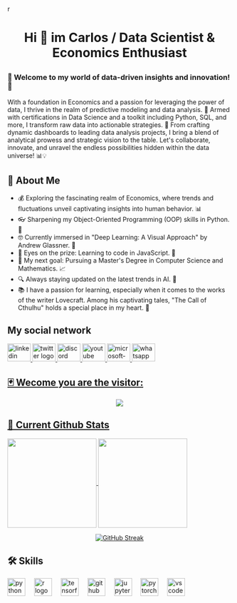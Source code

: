 r<h1 align="center">Hi 👋 im Carlos / Data Scientist & Economics Enthusiast

### 🌟 Welcome to my world of data-driven insights and innovation! 🌟
With a foundation in Economics and a passion for leveraging the power of data, I thrive in the realm of predictive modeling and data analysis. 💼 Armed with certifications in Data Science and a toolkit including Python, SQL, and more, I transform raw data into actionable strategies. 🚀 From crafting dynamic dashboards to leading data analysis projects, I bring a blend of analytical prowess and strategic vision to the table. Let's collaborate, innovate, and unravel the endless possibilities hidden within the data universe! 📊💡



## 🚀 About Me
- 💰 Exploring the fascinating realm of Economics, where trends and fluctuations unveil captivating insights into human behavior. 📊
- 👓 Sharpening my Object-Oriented Programming (OOP) skills in Python. 🐍
- 🤓 Currently immersed in "Deep Learning: A Visual Approach" by Andrew Glassner. 📖
- 👀 Eyes on the prize: Learning to code in JavaScript. 🎡
- 🎯 My next goal: Pursuing a Master's Degree in Computer Science and Mathematics. 📈
- 🔍 Always staying updated on the latest trends in AI. 🤖
- 📚 I have a passion for learning, especially when it comes to the works of the writer Lovecraft. Among his captivating tales, "The Call of Cthulhu" holds a special place in my heart. 🦑

## My social network
<div align="left">
  <a href="https://www.linkedin.com/in/carlosortizg" target="_blank"><img src="https://raw.githubusercontent.com/maurodesouza/profile-readme-generator/master/src/assets/icons/social/linkedin/default.svg" width="52" height="40" alt="linkedin logo"  /><www.google.com>
  <a href="https://twitter.com/Carlosortiz_210" target="_blank"><img src="https://raw.githubusercontent.com/maurodesouza/profile-readme-generator/master/src/assets/icons/social/twitter/default.svg" width="52" height="40" alt="twitter logo"  />
  <img src="https://raw.githubusercontent.com/maurodesouza/profile-readme-generator/master/src/assets/icons/social/discord/default.svg" width="52" height="40" alt="discord logo"  />
  <a href="https://www.youtube.com/channel/UCzhSePFUjdlc_2NE3CPK-5g" target="_blank"><img src="https://raw.githubusercontent.com/maurodesouza/profile-readme-generator/master/src/assets/icons/social/youtube/default.svg" width="52" height="40" alt="youtube logo"  />
  <a href="mailto:carlosortiz-21@outlook.com" target="_blank"><img src="https://raw.githubusercontent.com/maurodesouza/profile-readme-generator/master/src/assets/icons/social/microsoft-outlook/default.svg" width="52" height="40" alt="microsoft-outlook logo"  />
  <a href="https://wa.me/+573118106883" target="_blank"><img src="https://raw.githubusercontent.com/maurodesouza/profile-readme-generator/master/src/assets/icons/social/whatsapp/default.svg" width="52" height="40" alt="whatsapp logo"  />
</div>


###
## 🃏 Wecome you are the visitor: 
<div align="center">
  <img src="https://profile-counter.glitch.me/carlosortiz-21/count.svg?"  />
</div>

###
## 🦾 Current Github Stats 
<a href="https://github.com/anuraghazra/github-readme-stats">
  <img height=200 align="center" src="https://github-readme-stats.vercel.app/api?username=carlosortiz-21&show_icons=true&theme=shadow_blue" />
</a>
<a href="https://github.com/anuraghazra/convoychat">
  <img height=200 align="center" src="https://github-readme-stats.vercel.app/api/top-langs?username=CarlosOrtiz-21&show_icons=true&theme=shadow_blue&layout=compact&langs_count=8&card_width=32" />
</a>
<div align="center">
  
<a href="https://git.io/streak-stats"><img src="https://github-readme-streak-stats.herokuapp.com?user=CarlosOrtiz-21&theme=shadow-blue" alt="GitHub Streak" /></a>
  


  
<div align="left">
 
## 🛠 Skills
<div align="left">
  <img src="https://cdn.jsdelivr.net/gh/devicons/devicon/icons/python/python-original.svg" height="40" alt="python logo"  />
  <img width="12" />
  <img src="https://cdn.jsdelivr.net/gh/devicons/devicon/icons/r/r-original.svg" height="40" alt="r logo"  />
  <img width="12" />
  <img src="https://cdn.jsdelivr.net/gh/devicons/devicon/icons/tensorflow/tensorflow-original.svg" height="40" alt="tensorflow logo"  />
  <img width="12" />
  <img src="https://cdn.jsdelivr.net/gh/devicons/devicon/icons/github/github-original.svg" height="40" alt="github logo"  />
  <img width="12" />
  <img src="https://cdn.jsdelivr.net/gh/devicons/devicon/icons/jupyter/jupyter-original.svg" height="40" alt="jupyter logo"  />
  <img width="12" />
  <img src="https://cdn.jsdelivr.net/gh/devicons/devicon/icons/pytorch/pytorch-original.svg" height="40" alt="pytorch logo"  />
  <img width="12" />
  <img src="https://cdn.jsdelivr.net/gh/devicons/devicon/icons/vscode/vscode-original.svg" height="40" alt="vscode logo"  />
</div>
